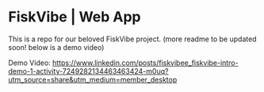 # FiskVibe | Web App
This is a repo for our beloved FiskVibe project. (more readme to be updated soon! below is a demo video)

Demo Video: https://www.linkedin.com/posts/fiskvibee_fiskvibe-intro-demo-1-activity-7249282134463463424-m0uq?utm_source=share&utm_medium=member_desktop

